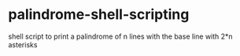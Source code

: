 # palindrome-shell-scripting
shell script to print a palindrome of n lines with the base line with 2*n asterisks
